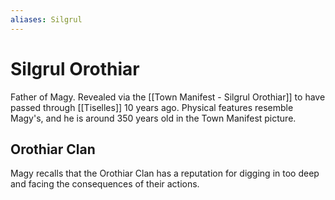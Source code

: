 ```yaml
---
aliases: Silgrul
---
```


# Silgrul Orothiar

Father of Magy.  Revealed via the [[Town Manifest - Silgrul Orothiar]] to have passed through [[Tiselles]] 10 years ago.  Physical features resemble Magy's, and he is around 350 years old in the Town Manifest picture.

## Orothiar Clan

Magy recalls that the Orothiar Clan has a reputation for digging in too deep and facing the consequences of their actions.  